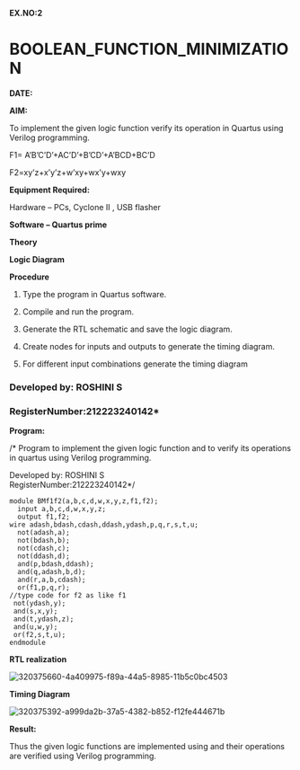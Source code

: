 **EX.NO:2**

# BOOLEAN_FUNCTION_MINIMIZATION

**DATE:**

**AIM:**

To implement the given logic function verify its operation in Quartus using Verilog programming.

F1= A’B’C’D’+AC’D’+B’CD’+A’BCD+BC’D 

F2=xy’z+x’y’z+w’xy+wx’y+wxy

**Equipment Required:**

Hardware – PCs, Cyclone II , USB flasher

**Software – Quartus prime**

**Theory**

**Logic Diagram**

**Procedure**

1.	Type the program in Quartus software.

2.	Compile and run the program.

3.	Generate the RTL schematic and save the logic diagram.

4.	Create nodes for inputs and outputs to generate the timing diagram.

5.	For different input combinations generate the timing diagram

   
### Developed by: ROSHINI S  
### RegisterNumber:212223240142*

**Program:**

/* Program to implement the given logic function and to verify its operations in quartus using Verilog programming. 

Developed by: ROSHINI S  
RegisterNumber:212223240142*/

```
module BMf1f2(a,b,c,d,w,x,y,z,f1,f2);
  input a,b,c,d,w,x,y,z;
  output f1,f2;
wire adash,bdash,cdash,ddash,ydash,p,q,r,s,t,u;
  not(adash,a);
  not(bdash,b);
  not(cdash,c);
  not(ddash,d);
  and(p,bdash,ddash);
  and(q,adash,b,d);
  and(r,a,b,cdash);
  or(f1,p,q,r);
//type code for f2 as like f1
 not(ydash,y);
 and(s,x,y);
 and(t,ydash,z);
 and(u,w,y);
 or(f2,s,t,u);
endmodule
```
**RTL realization**

![320375660-4a409975-f89a-44a5-8985-11b5c0bc4503](https://github.com/Roshini2201/BOOLEAN_FUNCTION_MINIMIZATION/assets/154105318/eb08f007-dbc2-4c95-a37e-b5427cafab4f)


**Timing Diagram**

![320375392-a999da2b-37a5-4382-b852-f12fe444671b](https://github.com/Roshini2201/BOOLEAN_FUNCTION_MINIMIZATION/assets/154105318/69bde7e8-330a-4d10-b6a1-c06948315ba0)


**Result:**

Thus the given logic functions are implemented using and their operations are verified using Verilog programming.

